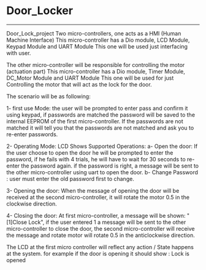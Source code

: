 # Door_Locker
--------------
Door_Lock_project Two micro-controllers, one acts as a HMI (Human Machine Interface) This micro-controller has a Dio module, LCD Module, Keypad Module and UART Module This one will be used just interfacing with user. 

The other micro-controller will be responsible for controlling the motor (actuation part) This micro-controller has a Dio module, Timer Module, DC_Motor Module and UART Module This one will be used for just Controlling the motor that will act as the lock for the door. 

The scenario will be as following:  

1- first use Mode: 
the user will be prompted to enter pass and confirm it using keypad, if passwords are matched the password will be saved to the internal EEPROM of the first micro-controller. If the passwords are not matched it will tell you that the passwords are not matched and ask you to re-enter passwords.  

2- Operating Mode: 
LCD Shows Supported Operations: 
a- Open the door: If the user choose to open the door he will be prompted to enter the password, if he fails with 4 trials, he will have to wait for 30 seconds to re-enter the password again. if the password is right, a message will be sent to the other micro-controller using uart to open the door. 
b- Change Password : user must enter the old password first to change.  

3- Opening the door: 
When the message of opening the door will be received at the second micro-controller, it will rotate the motor 0.5 in the clockwise direction.  

4- Closing the door: 
At first micro-controller, a message will be shown: "[1]Close Lock", if the user entered 1 a message will be sent to the other micro-controller to close the door, the second micro-controller will receive the message and rotate motor will rotate 0.5 in the anticlockwise direction.  

The LCD at the first micro controller will reflect any action / State happens at the system. for example if the door is opening it should show : Lock is opened
